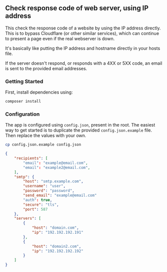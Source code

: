 ## Check response code of web server, using IP address

This check the response code of a website by using the IP address directly.  This is to bypass Cloudflare (or other similar services), which can continue to present a page even if the real webserver is down.

It's basically like putting the IP address and hostname directly in your hosts file.

If the server doesn't respond, or responds with a 4XX or 5XX code, an email is sent to the provided email addresses.

### Getting Started

First, install dependencies using:

```sh
composer install
```

### Configuration

The app is configured using `config.json`, present in the root.  The easiest way to get started is to duplicate the provided `config.json.example` file.  Then replace the values with your own.

```sh
cp config.json.example config.json
```

```json
{
	"recipients": [
		"email": "example@email.com",
		"email": "example2@email.com",
	],
	"smtp": {
		"host": "smtp.example.com",
		"username": "user",
		"password": "password",
		"send_email": "example@email.com"
		"auth": true,
		"secure": "tls",
		"port": 587
	},
	"servers": [
		{
			"host": "domain.com",
			"ip": "192.192.192.191"
		},
		{
			"host": "domain2.com",
			"ip": "192.192.192.192"
		}
	]
}
```